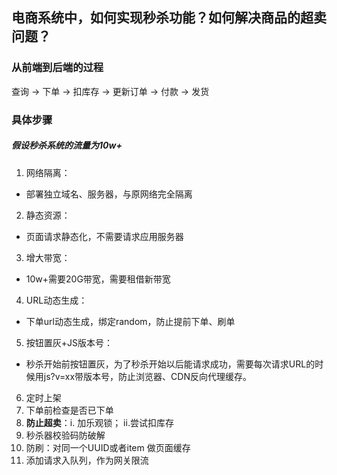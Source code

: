 ## 电商系统中，如何实现秒杀功能？如何解决商品的超卖问题？
### 从前端到后端的过程
查询  -> 下单 -> 扣库存 -> 更新订单 -> 付款 -> 发货
### 具体步骤
##### 假设秒杀系统的流量为10w+
1. 网络隔离：
-  部署独立域名、服务器，与原网络完全隔离
2. 静态资源：
-  页面请求静态化，不需要请求应用服务器
3. 增大带宽：
-  10w+需要20G带宽，需要租借新带宽
4. URL动态生成：
-  下单url动态生成，绑定random，防止提前下单、刷单
5. 按钮置灰+JS版本号：
-  秒杀开始前按钮置灰，为了秒杀开始以后能请求成功，需要每次请求URL的时候用js?v=xx带版本号，防止浏览器、CDN反向代理缓存。
6. 定时上架
7. 下单前检查是否已下单
8. **防止超卖**：i. 加乐观锁； ii.尝试扣库存
9. 秒杀器校验码防破解
10. 防刷：对同一个UUID或者item 做页面缓存
11. 添加请求入队列，作为网关限流


